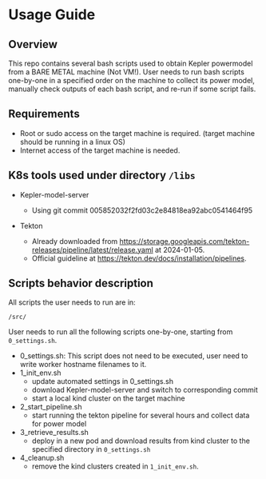 # Usage Guide

## Overview

This repo contains several bash scripts used to obtain Kepler powermodel from a BARE METAL machine (Not VM!). User needs to run bash scripts one-by-one in a specified order on the machine to collect its power model, manually check outputs of each bash script, and re-run if some script fails. 

## Requirements
- Root or sudo access on the target machine is required. (target machine should be running in a linux OS) 
- Internet access of the target machine is needed.

## K8s tools used under directory ```/libs```
- Kepler-model-server
    - Using git commit 005852032f2fd03c2e84818ea92abc0541464f95

- Tekton
    - Already downloaded from https://storage.googleapis.com/tekton-releases/pipeline/latest/release.yaml at 2024-01-05.
    - Official guideline at https://tekton.dev/docs/installation/pipelines.


## Scripts behavior description

All scripts the user needs to run are in:
```
/src/
```
User needs to run all the following scripts one-by-one, starting from ```0_settings.sh```.
- 0_settings.sh: This script does not need to be executed, user need to write worker hostname filenames to it.
- 1_init_env.sh
    - update automated settings in 0_settings.sh
    - download Kepler-model-server and switch to corresponding commit
    - start a local kind cluster on the target machine 
- 2_start_pipeline.sh
    - start running the tekton pipeline for several hours and collect data for power model
- 3_retrieve_results.sh
    - deploy in a new pod and download results from kind cluster to the specified directory in ```0_settings.sh```
- 4_cleanup.sh
    - remove the kind clusters created in ```1_init_env.sh```.